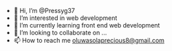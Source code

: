 - 👋 Hi, I’m @Pressyg37
- 👀 I’m interested in web development
- 🌱 I’m currently learning front end web development
- 💞️ I’m looking to collaborate on ...
- 📫 How to reach me oluwasolaprecious8@gmail.com

<!---
Pressyg37/Pressyg37 is a ✨ special ✨ repository because its `README.md` (this file) appears on your GitHub profile.
You can click the Preview link to take a look at your changes.
--->

